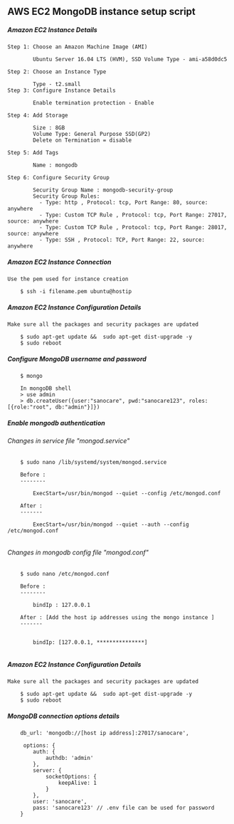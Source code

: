 ## AWS EC2 MongoDB instance setup script

##### Amazon EC2 Instance Details

	Step 1: Choose an Amazon Machine Image (AMI)

			Ubuntu Server 16.04 LTS (HVM), SSD Volume Type - ami-a58d0dc5

	Step 2: Choose an Instance Type
			
			Type - t2.small
	Step 3: Configure Instance Details
			
			Enable termination protection - Enable

	Step 4: Add Storage
			
			Size : 8GB
			Volume Type: General Purpose SSD(GP2)
			Delete on Termination = disable
	
	Step 5: Add Tags
			
			Name : mongodb
	
	Step 6: Configure Security Group
			
			Security Group Name : mongodb-security-group
			Security Group Rules:
			  - Type: http , Protocol: tcp, Port Range: 80, source: anywhere
			  - Type: Custom TCP Rule , Protocol: tcp, Port Range: 27017, source: anywhere
			  - Type: Custom TCP Rule , Protocol: tcp, Port Range: 28017, source: anywhere
			  - Type: SSH , Protocol: TCP, Port Range: 22, source: anywhere


##### Amazon EC2 Instance Connection

	Use the pem used for instance creation

```
	$ ssh -i filename.pem ubuntu@hostip
```

##### Amazon EC2 Instance Configuration Details

	Make sure all the packages and security packages are updated

```
	$ sudo apt-get update &&  sudo apt-get dist-upgrade -y
	$ sudo reboot
```

##### Configure MongoDB username and password
	
```
	$ mongo
	
	In mongoDB shell
	> use admin
	> db.createUser({user:"sanocare", pwd:"sanocare123", roles:[{role:"root", db:"admin"}]})

```

##### Enable mongodb authentication


###### Changes in service file "mongod.service"

	
```
	$ sudo nano /lib/systemd/system/mongod.service
	
	Before :
	--------
		
		ExecStart=/usr/bin/mongod --quiet --config /etc/mongod.conf

	After :
	-------

		ExecStart=/usr/bin/mongod --quiet --auth --config /etc/mongod.conf


```

###### Changes in mongodb config file "mongod.conf"
	
```
	$ sudo nano /etc/mongod.conf
	
	Before :
	--------
		
		bindIp : 127.0.0.1

	After : [Add the host ip addresses using the mongo instance ]
	-------


		bindIp: [127.0.0.1, ***************]


```

##### Amazon EC2 Instance Configuration Details

	Make sure all the packages and security packages are updated

```
	$ sudo apt-get update &&  sudo apt-get dist-upgrade -y
	$ sudo reboot
```

##### MongoDB connection options details
	
```
	db_url: 'mongodb://[host ip address]:27017/sanocare',

 	 options: {
   		auth: {
      		authdb: 'admin'
  		},
    	server: {
      		socketOptions: {
        		keepAlive: 1
      		}
    	},
    	user: 'sanocare',
    	pass: 'sanocare123' // .env file can be used for password
	}


```

